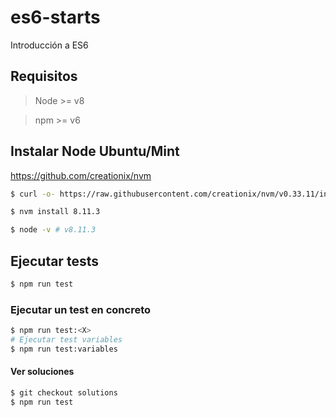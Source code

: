 # es6-starts

Introducción a ES6

## Requisitos

> Node >= v8

> npm >= v6

## Instalar Node Ubuntu/Mint

https://github.com/creationix/nvm

```bash
$ curl -o- https://raw.githubusercontent.com/creationix/nvm/v0.33.11/install.sh | bash

$ nvm install 8.11.3

$ node -v # v8.11.3
```

## Ejecutar tests

```bash
$ npm run test
```

### Ejecutar un test en concreto

```bash
$ npm run test:<X>
# Ejecutar test variables
$ npm run test:variables
```

#### Ver soluciones

```bash
$ git checkout solutions
$ npm run test
```
